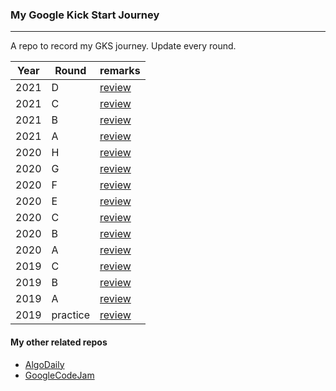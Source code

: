 ### My Google Kick Start Journey

---

A repo to record my GKS journey. Update every round.

| Year | Round    | remarks                            |
| ---- | -------- | ---------------------------------- |
| 2021 | D        | [review](/2021/D/review.md)        |
| 2021 | C        | [review](/2021/C/review.md)        |
| 2021 | B        | [review](/2021/B/review.md)        |
| 2021 | A        | [review](/2021/A/review.md)        |
| 2020 | H        | [review](/2020/H/review.md)        |
| 2020 | G        | [review](/2020/G/review.md)        |
| 2020 | F        | [review](/2020/F/review.md)        |
| 2020 | E        | [review](/2020/E/review.md)        |
| 2020 | C        | [review](/2020/C/review.md)        |
| 2020 | B        | [review](/2020/B/review.md)        |
| 2020 | A        | [review](/2020/A/review.md)        |
| 2019 | C        | [review](/2019/roundC/review.md)   |
| 2019 | B        | [review](/2019/roundB/review.md)   |
| 2019 | A        | [review](/2019/roundA/review.md)   |
| 2019 | practice | [review](/2019/practice/review.md) |

#### My other related repos

- [AlgoDaily](https://github.com/calvinchankf/AlgoDaily)
- [GoogleCodeJam](https://github.com/calvinchankf/GoogleCodeJam)
